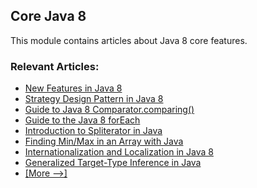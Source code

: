 ## Core Java 8

This module contains articles about Java 8 core features. 

### Relevant Articles: 
- [New Features in Java 8](https://www.baeldung.com/java-8-new-features)
- [Strategy Design Pattern in Java 8](https://www.baeldung.com/java-strategy-pattern)
- [Guide to Java 8 Comparator.comparing()](https://www.baeldung.com/java-8-comparator-comparing)
- [Guide to the Java 8 forEach](https://www.baeldung.com/foreach-java)
- [Introduction to Spliterator in Java](https://www.baeldung.com/java-spliterator)
- [Finding Min/Max in an Array with Java](https://www.baeldung.com/java-array-min-max)
- [Internationalization and Localization in Java 8](https://www.baeldung.com/java-8-localization)
- [Generalized Target-Type Inference in Java](https://www.baeldung.com/java-generalized-target-type-inference)
- [[More -->]](/core-java-modules/core-java-8-2)
